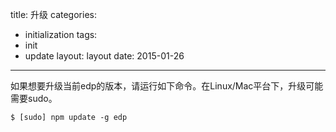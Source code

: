 title: 升级
categories:
- initialization
tags:
-  init
-  update
layout:
    layout
date:
    2015-01-26
---

如果想要升级当前edp的版本，请运行如下命令。在Linux/Mac平台下，升级可能需要sudo。
  
```
$ [sudo] npm update -g edp
```
